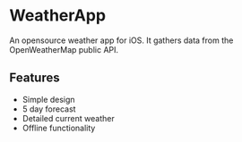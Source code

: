 # WeatherApp

An opensource weather app for iOS. It gathers data from the OpenWeatherMap public API.

## Features
* Simple design
* 5 day forecast
* Detailed current weather
* Offline functionality

